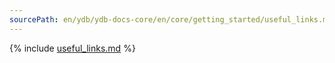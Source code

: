 ```yaml
---
sourcePath: en/ydb/ydb-docs-core/en/core/getting_started/useful_links.md
---
```


{% include [useful_links.md](_includes/useful_links.md) %}
